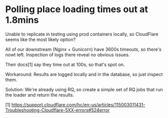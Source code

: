 # Polling place loading times out at 1.8mins

Unable to replicate in testing using prod containers locally, so CloudFlare seems like the most likely option?

All of our downstream (Nginx + Gunicorn) have 3600s timeouts, so there's nowt left. Inspection of logs there reveal no obvious issues.

Their docs[1] say they time out at 100s, so that's spot on.

Workaround: Results are logged locally and in the database, so just inspect them.

Solution: We're already using RQ, so create a simple set of RQ jobs that run the loader and return the results.

[1] https://support.cloudflare.com/hc/en-us/articles/115003011431-Troubleshooting-Cloudflare-5XX-errors#524error
